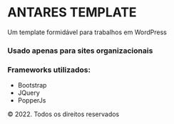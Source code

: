 # ANTARES TEMPLATE #

Um template formidável para trabalhos em WordPress

### Usado apenas para sites organizacionais ###

### Frameworks utilizados: ##

* Bootstrap
* JQuery
* PopperJs

&copy; 2022. Todos os direitos reservados
